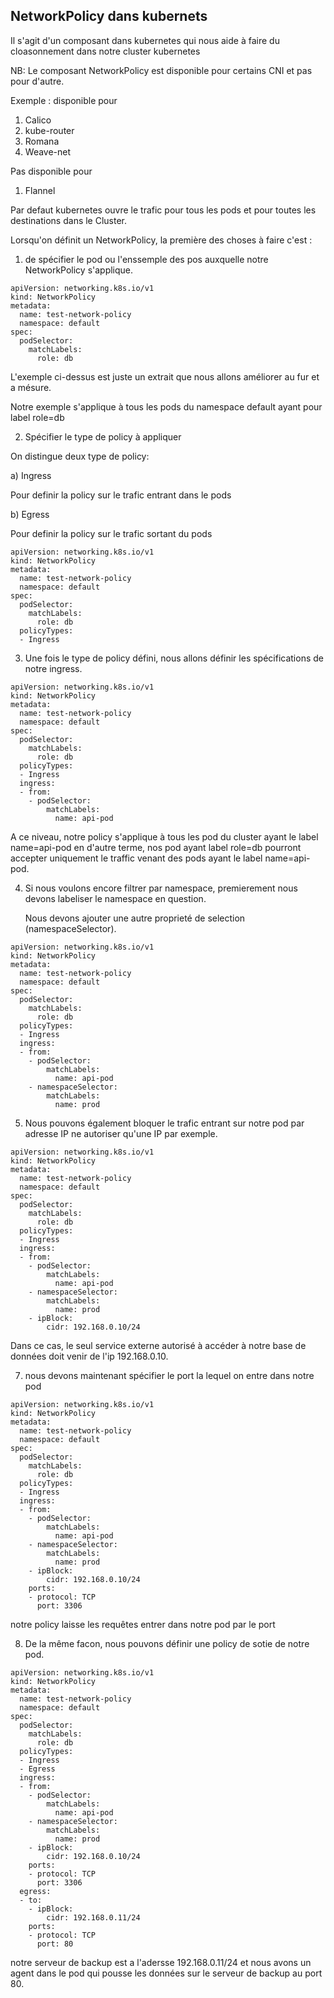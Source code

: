 ## NetworkPolicy dans kubernets

Il s'agit d'un composant dans kubernetes qui nous aide à faire du cloasonnement dans notre cluster kubernetes

NB: Le composant NetworkPolicy est disponible pour certains CNI et pas pour d'autre.

Exemple : disponible pour 

1. Calico
2. kube-router
3. Romana
4. Weave-net

Pas disponible pour

1. Flannel


Par defaut kubernetes ouvre le trafic pour tous les pods et pour toutes les destinations dans le Cluster.

Lorsqu'on définit un NetworkPolicy, la première des choses à faire c'est :

1. de spécifier le pod ou l'enssemple des pos auxquelle notre NetworkPolicy s'applique.

```
apiVersion: networking.k8s.io/v1
kind: NetworkPolicy
metadata:
  name: test-network-policy
  namespace: default
spec:
  podSelector:
    matchLabels:
      role: db
```

L'exemple ci-dessus est juste un extrait que nous allons améliorer au fur et a mésure.

Notre exemple s'applique à tous les pods du namespace default ayant pour label role=db

2. Spécifier le type de policy à appliquer

On distingue deux type de policy:

a) Ingress

   Pour definir la policy sur le trafic entrant dans le pods   

b) Egress

   Pour definir la policy sur le trafic sortant du pods

```
apiVersion: networking.k8s.io/v1
kind: NetworkPolicy
metadata:
  name: test-network-policy
  namespace: default
spec:
  podSelector:
    matchLabels:
      role: db
  policyTypes:
  - Ingress
```

3. Une fois le type de policy défini, nous allons définir les spécifications de notre ingress.

```
apiVersion: networking.k8s.io/v1
kind: NetworkPolicy
metadata:
  name: test-network-policy
  namespace: default
spec:
  podSelector:
    matchLabels:
      role: db
  policyTypes:
  - Ingress
  ingress:
  - from:
    - podSelector:
        matchLabels:
          name: api-pod
```

A ce niveau, notre policy s'applique à tous les pod du cluster ayant le label name=api-pod en d'autre terme, nos pod ayant  label role=db pourront accepter uniquement le traffic venant des pods ayant le label name=api-pod.

4. Si nous voulons encore filtrer par namespace, premierement nous devons labeliser le namespace en question.

   Nous devons ajouter une autre proprieté de selection (namespaceSelector).

```
apiVersion: networking.k8s.io/v1
kind: NetworkPolicy
metadata:
  name: test-network-policy
  namespace: default
spec:
  podSelector:
    matchLabels:
      role: db
  policyTypes:
  - Ingress
  ingress:
  - from:
    - podSelector:
        matchLabels:
          name: api-pod
    - namespaceSelector:
        matchLabels:
          name: prod   
```

5. Nous pouvons également bloquer le trafic entrant sur notre pod par adresse IP ne autoriser qu'une IP par exemple.

```
apiVersion: networking.k8s.io/v1
kind: NetworkPolicy
metadata:
  name: test-network-policy
  namespace: default
spec:
  podSelector:
    matchLabels:
      role: db
  policyTypes:
  - Ingress
  ingress:
  - from:
    - podSelector:
        matchLabels:
          name: api-pod
    - namespaceSelector:
        matchLabels:
          name: prod  
    - ipBlock:
        cidr: 192.168.0.10/24 
```

Dans ce cas, le seul service externe autorisé à accéder à notre base de données doit venir de l'ip 192.168.0.10.

7. nous devons maintenant spécifier le port la lequel on entre dans notre pod

```
apiVersion: networking.k8s.io/v1
kind: NetworkPolicy
metadata:
  name: test-network-policy
  namespace: default
spec:
  podSelector:
    matchLabels:
      role: db
  policyTypes:
  - Ingress
  ingress:
  - from:
    - podSelector:
        matchLabels:
          name: api-pod
    - namespaceSelector:
        matchLabels:
          name: prod  
    - ipBlock:
        cidr: 192.168.0.10/24 
    ports:
    - protocol: TCP
      port: 3306
```

notre policy laisse les requêtes entrer dans notre pod par le port 

8. De la même facon, nous pouvons définir une policy de sotie de notre pod.

```
apiVersion: networking.k8s.io/v1
kind: NetworkPolicy
metadata:
  name: test-network-policy
  namespace: default
spec:
  podSelector:
    matchLabels:
      role: db
  policyTypes:
  - Ingress
  - Egress
  ingress:
  - from:
    - podSelector:
        matchLabels:
          name: api-pod
    - namespaceSelector:
        matchLabels:
          name: prod  
    - ipBlock:
        cidr: 192.168.0.10/24 
    ports:
    - protocol: TCP
      port: 3306
  egress:
  - to:
    - ipBlock:
        cidr: 192.168.0.11/24 
    ports:
    - protocol: TCP
      port: 80
```

notre serveur de backup est a l'adersse 192.168.0.11/24  et nous avons un agent dans le pod qui pousse les données sur le serveur de backup au port 80.

